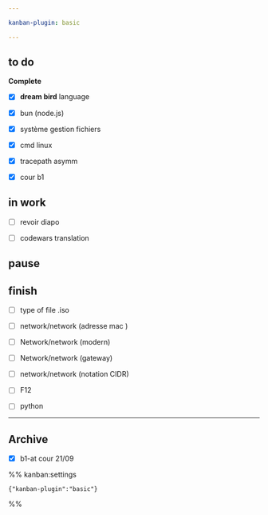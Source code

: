 ```yaml
---

kanban-plugin: basic

---
```


## to do

**Complete**
- [x] **dream bird** language
- [x] bun (node.js)
- [x] système gestion fichiers
- [x] cmd linux
- [x] tracepath asymm
- [x] cour b1


## in work

- [ ] revoir diapo
- [ ] codewars translation


## pause



## finish

- [ ] type of file .iso
- [ ] network/network (adresse mac )
- [ ] Network/network (modern)
- [ ] Network/network (gateway)
- [ ] network/network (notation CIDR)
- [ ] F12
- [ ] python


***

## Archive

- [x] b1-at cour 21/09

%% kanban:settings
```
{"kanban-plugin":"basic"}
```
%%